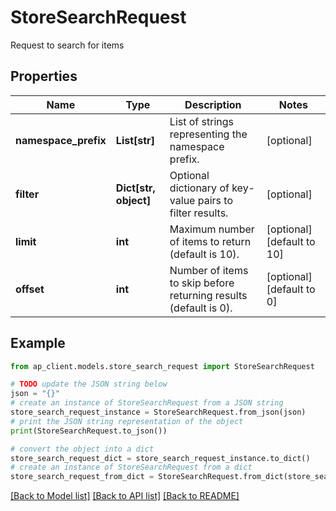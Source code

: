 # StoreSearchRequest

Request to search for items

## Properties

Name | Type | Description | Notes
------------ | ------------- | ------------- | -------------
**namespace_prefix** | **List[str]** | List of strings representing the namespace prefix. | [optional] 
**filter** | **Dict[str, object]** | Optional dictionary of key-value pairs to filter results. | [optional] 
**limit** | **int** | Maximum number of items to return (default is 10). | [optional] [default to 10]
**offset** | **int** | Number of items to skip before returning results (default is 0). | [optional] [default to 0]

## Example

```python
from ap_client.models.store_search_request import StoreSearchRequest

# TODO update the JSON string below
json = "{}"
# create an instance of StoreSearchRequest from a JSON string
store_search_request_instance = StoreSearchRequest.from_json(json)
# print the JSON string representation of the object
print(StoreSearchRequest.to_json())

# convert the object into a dict
store_search_request_dict = store_search_request_instance.to_dict()
# create an instance of StoreSearchRequest from a dict
store_search_request_from_dict = StoreSearchRequest.from_dict(store_search_request_dict)
```
[[Back to Model list]](../README.md#documentation-for-models) [[Back to API list]](../README.md#documentation-for-api-endpoints) [[Back to README]](../README.md)


